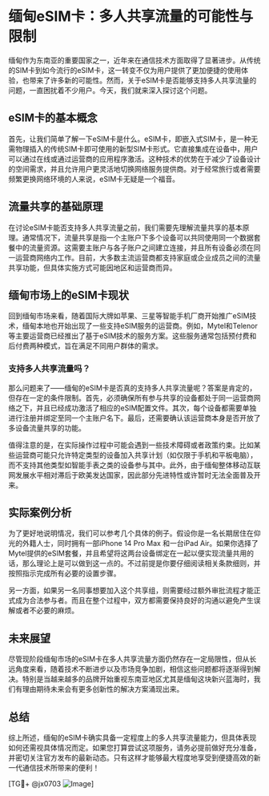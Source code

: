 # 缅甸eSIM卡：多人共享流量的可能性与限制

缅甸作为东南亚的重要国家之一，近年来在通信技术方面取得了显著进步。从传统的SIM卡到如今流行的eSIM卡，这一转变不仅为用户提供了更加便捷的使用体验，也带来了许多新的可能性。然而，关于eSIM卡是否能够支持多人共享流量的问题，一直困扰着不少用户。今天，我们就来深入探讨这个问题。

## eSIM卡的基本概念

首先，让我们简单了解一下eSIM卡是什么。eSIM卡，即嵌入式SIM卡，是一种无需物理插入的传统SIM卡即可使用的新型SIM卡形式。它直接集成在设备中，用户可以通过在线或通过运营商的应用程序激活。这种技术的优势在于减少了设备设计的空间需求，并且允许用户更灵活地切换网络服务提供商。对于经常旅行或者需要频繁更换网络环境的人来说，eSIM卡无疑是一个福音。

## 流量共享的基础原理

在讨论eSIM卡能否支持多人共享流量之前，我们需要先理解流量共享的基本原理。通常情况下，流量共享是指一个主账户下多个设备可以共同使用同一个数据套餐中的流量资源。这需要主账户与各子账户之间建立连接，并且所有设备必须在同一运营商网络内工作。目前，大多数主流运营商都支持家庭或企业成员之间的流量共享功能，但具体实施方式可能因地区和运营商而异。

## 缅甸市场上的eSIM卡现状

回到缅甸市场来看，随着国际大牌如苹果、三星等智能手机厂商开始推广eSIM技术，缅甸本地也开始出现了一些支持eSIM服务的运营商。例如，Mytel和Telenor等主要运营商已经推出了基于eSIM技术的服务方案。这些服务通常包括预付费和后付费两种模式，旨在满足不同用户群体的需求。

### 支持多人共享流量吗？

那么问题来了——缅甸的eSIM卡是否真的支持多人共享流量呢？答案是肯定的，但存在一定的条件限制。首先，必须确保所有参与共享的设备都处于同一运营商网络之下，并且已经成功激活了相应的eSIM配置文件。其次，每个设备都需要单独进行注册并绑定至同一个主账户名下。最后，还需要确认该运营商本身是否开放了多设备流量共享的功能。

值得注意的是，在实际操作过程中可能会遇到一些技术障碍或者政策约束。比如某些运营商可能只允许特定类型的设备加入共享计划（如仅限于手机和平板电脑），而不支持其他类型如智能手表之类的设备参与其中。此外，由于缅甸整体移动互联网发展水平相对滞后于欧美发达国家，因此部分先进特性或许暂时无法全面普及开来。

## 实际案例分析

为了更好地说明情况，我们可以参考几个具体的例子。假设你是一名长期居住在仰光的外籍人士，同时拥有一部iPhone 14 Pro Max 和一台iPad Air。如果你选择了Mytel提供的eSIM套餐，并且希望将这两台设备绑定在一起以便实现流量共用的话，那么理论上是可以做到这一点的。不过前提是你要仔细阅读相关条款细则，并按照指示完成所有必要的设置步骤。

另一方面，如果另一名同事想要加入这个共享组，则需要经过额外审批流程才能正式成为合法参与者。而且在整个过程中，双方都需要保持良好的沟通以避免产生误解或者不必要的麻烦。

## 未来展望

尽管现阶段缅甸市场的eSIM卡在多人共享流量方面仍然存在一定局限性，但从长远角度来看，随着技术不断进步以及市场竞争加剧，相信这些问题都将逐渐得到解决。特别是当越来越多的品牌开始重视东南亚地区尤其是缅甸这块新兴蓝海时，我们有理由期待未来会有更多创新性的解决方案涌现出来。

## 总结

综上所述，缅甸的eSIM卡确实具备一定程度上的多人共享流量能力，但具体表现如何还需视具体情况而定。如果您打算尝试这项服务，请务必提前做好充分准备，并密切关注官方发布的最新动态。只有这样才能够最大程度地享受到便捷高效的新一代通信技术所带来的便利！

[TG💪+ @jx0703 ![Image](https://github.com/user-attachments/assets/dbca1d08-cadb-493c-b0ec-ad6f7a83f270)]